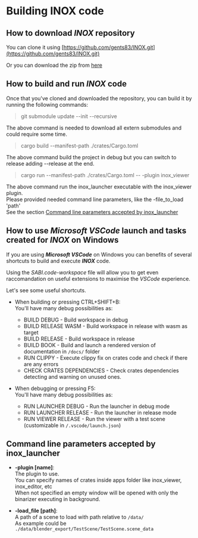 # Building **INOX** code

## How to download _**INOX**_ repository

You can clone it using [https://github.com/gents83/INOX.git](https://github.com/gents83/INOX.git)

Or you can download the zip from [here](https://github.com/gents83/INOX/archive/refs/heads/master.zip)

## How to build and run _**INOX**_ code

Once that you've cloned and downloaded the repository, you can build it by running the following commands:

> git submodule update --init --recursive

The above command is needed to download all extern submodules and could require some time.

> cargo build --manifest-path ./crates/Cargo.toml

The above command build the project in debug but you can switch to release adding --release at the end.

> cargo run --manifest-path ./crates/Cargo.toml -- -plugin inox_viewer

The above command run the inox_launcher executable with the inox_viewer plugin. \
Please provided needed command line parameters, like the -file_to_load 'path' \
See the section [Command line parameters accepted by inox_launcher](#command-line-parameters-accepted-by-inox_launcher)

## How to use _**Microsoft VSCode**_ launch and tasks created for _**INOX**_ on Windows

If you are using _**Microsoft VSCode**_ on Windows you can benefits of several shortcuts to build and execute _**INOX**_ code.

Using the _SABI.code-workspace_ file will allow you to get even raccomandation on useful extensions to maximise the _VSCode_ experience.

Let's see some useful shortcuts.

- When building or pressing CTRL+SHIFT+B: \
   You'll have many debug possibilities as:
   - BUILD DEBUG - Build workspace in debug
   - BUILD RELEASE WASM - Build workspace in release with wasm as target
   - BUILD RELEASE - Build workspace in release
   - BUILD BOOK - Build and launch a rendered version of documentation in `/docs/` folder
   - RUN CLIPPY - Execute clippy fix on crates code and check if there are any errors
   - CHECK CRATES DEPENDENCIES - Check crates dependencies detecting and warning on unused ones.

- When debugging or pressing F5: \
   You'll have many debug possibilities as:
   - RUN LAUNCHER DEBUG - Run the launcher in debug mode
   - RUN LAUNCHER RELEASE - Run the launcher in release mode
   - RUN VIEWER RELEASE - Run the viewer with a test scene (customizable in `/.vscode/launch.json`)

## Command line parameters accepted by **inox_launcher**

- **-plugin [name]**: \
    The plugin to use. \
    You can specify names of crates inside apps folder like inox_viewer, inox_editor, etc \
    When not specified an empty window will be opened with only the binarizer executing in background.
    
- **-load_file [path]**: \
    A path of a scene to load with path relative to `/data/` \
    As example could be `./data/blender_export/TestScene/TestScene.scene_data`
